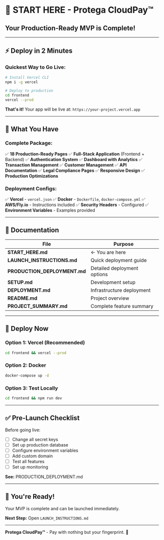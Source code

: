 # 🚀 START HERE - Protega CloudPay™

## Your Production-Ready MVP is Complete!

---

## ⚡ Deploy in 2 Minutes

### Quickest Way to Go Live:

```bash
# Install Vercel CLI
npm i -g vercel

# Deploy to production
cd frontend
vercel --prod
```

**That's it!** Your app will be live at: `https://your-project.vercel.app`

---

## 📂 What You Have

### Complete Package:

✅ **18 Production-Ready Pages**
✅ **Full-Stack Application** (Frontend + Backend)
✅ **Authentication System**
✅ **Dashboard with Analytics**
✅ **Transaction Management**
✅ **Customer Management**
✅ **API Documentation**
✅ **Legal Compliance Pages**
✅ **Responsive Design**
✅ **Production Optimizations**

### Deployment Configs:

✅ **Vercel** - `vercel.json`
✅ **Docker** - `Dockerfile`, `docker-compose.yml`
✅ **AWS/Fly.io** - Instructions included
✅ **Security Headers** - Configured
✅ **Environment Variables** - Examples provided

---

## 📖 Documentation

| File | Purpose |
|------|---------|
| **START_HERE.md** | ← You are here |
| **LAUNCH_INSTRUCTIONS.md** | Quick deployment guide |
| **PRODUCTION_DEPLOYMENT.md** | Detailed deployment options |
| **SETUP.md** | Development setup |
| **DEPLOYMENT.md** | Infrastructure deployment |
| **README.md** | Project overview |
| **PROJECT_SUMMARY.md** | Complete feature summary |

---

## 🎯 Deploy Now

### Option 1: Vercel (Recommended)
```bash
cd frontend && vercel --prod
```

### Option 2: Docker
```bash
docker-compose up -d
```

### Option 3: Test Locally
```bash
cd frontend && npm run dev
```

---

## ✅ Pre-Launch Checklist

Before going live:

- [ ] Change all secret keys
- [ ] Set up production database
- [ ] Configure environment variables
- [ ] Add custom domain
- [ ] Test all features
- [ ] Set up monitoring

**See:** PRODUCTION_DEPLOYMENT.md

---

## 🎉 You're Ready!

Your MVP is complete and can be launched immediately.

**Next Step:** Open `LAUNCH_INSTRUCTIONS.md`

---

**Protega CloudPay™** - Pay with nothing but your fingerprint. 🚀




